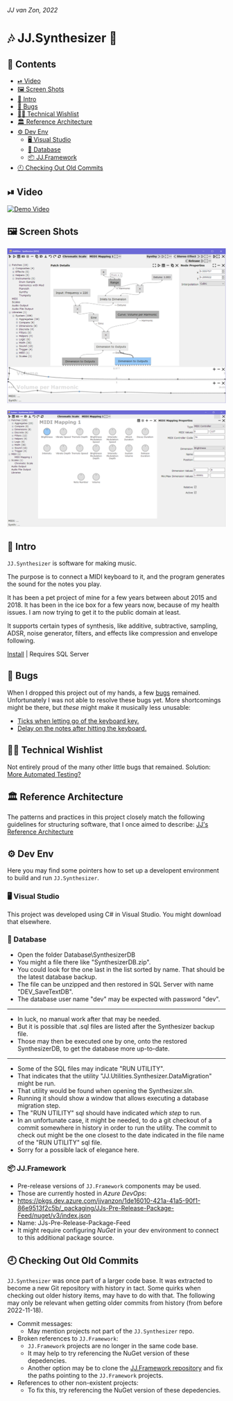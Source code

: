 *JJ van Zon, 2022*

🎶 JJ.Synthesizer 🎹
=====================

<h2>📔 Contents</h2>

- [⏯ Video](#-video)
- [🖼 Screen Shots](#-screen-shots)
- [📢 Intro](#-intro)
- [🐞 Bugs](#-bugs)
- [👨‍💻 Technical Wishlist](#-technical-wishlist)
- [🏛 Reference Architecture](#-reference-architecture)
- [⚙ Dev Env](#-dev-env)
    - [🖥 Visual Studio](#-visual-studio)
    - [💽 Database](#-database)
    - [📦 JJ.Framework](#-jjframework)
- [🕘 Checking Out Old Commits](#-checking-out-old-commits)


⏯ Video
---------

<a href="https://www.youtube.com/watch?v=keeSetBu9A0&start=16" target="_blank" rel="noopener noreferrer"><img src="https://img.youtube.com/vi/keeSetBu9A0/0.jpg" alt="Demo Video"/></a>


🖼 Screen Shots
---------------

![](Resources/jj-synthesizer-overview.png)

![](Resources/jj-synthesizer-midi-mapping.png)


📢 Intro 
---------

`JJ.Synthesizer` is software for making music.

The purpose is to connect a MIDI keyboard to it, and the program generates the sound for the notes you play.

It has been a pet project of mine for a few years between about 2015 and 2018. It has been in the ice box for a few years now, because of my health issues. I am now trying to get it to the public domain at least.

It supports certain types of synthesis, like additive, subtractive, sampling, ADSR, noise generator, filters, and effects like compression and envelope following.

[Install](https://github.com/jjvanzon/JJ.Synthesizer/releases/) | Requires SQL Server


🐞 Bugs
--------

When I dropped this project out of my hands, a few [bugs](README2.MD#bugs) remained. Unfortunately I was not able to resolve these bugs yet. More shortcomings might be there, but *these* might make it musically less unusable:

- [Ticks when letting go of the keyboard key.](README2.MD#bug-1-ticks)
- [Delay on the notes after hitting the keyboard.](README2.MD#bug-2-note-delays)


👨‍💻 Technical Wishlist
----------------------

Not entirely proud of the many other little bugs that remained. Solution:  
[More Automated Testing?](README2.MD#technical-wishlist)


🏛 Reference Architecture
--------------------------

The patterns and practices in this project closely match the following guidelines for structuring software, that I once aimed to describe: [JJ's Reference Architecture](https://github.com/jjvanzon/JJs-Reference-Architecture)


⚙ Dev Env
-----------

Here you may find some pointers how to set up a developent environment to build and run `JJ.Synthesizer`.

### 🖥 Visual Studio

This project was developed using C# in Visual Studio. You might download that elsewhere.

### 💽 Database

- Open the folder Database\SynthesizerDB
- You might a file there like "SynthesizerDB.zip".
- You could look for the one last in the list sorted by name. That should be the latest database backup.
- The file can be unzipped and then restored in SQL Server with name "DEV_SaveTextDB".
- The database user name "dev" may be expected with password "dev".

-----

- In luck, no manual work after that may be needed.
- But it is possible that .sql files are listed after the Synthesizer backup file.
- Those may then be executed one by one, onto the restored SynthesizerDB, to get the database more up-to-date.

-----

- Some of the SQL files may indicate "RUN UTILITY".
- That indicates that the utility "JJ.Utilities.Synthesizer.DataMigration" might be run.
- That utility would be found when opening the Synthesizer.sln.
- Running it should show a window that allows executing a database migration step.
- The "RUN UTILITY" sql should have indicated *which step* to run.
- In an unfortunate case, it might be needed, to do a git checkout of a commit somewhere in history in order to run the utility. The commit to check out might be the one closest to the date indicated in the file name of the "RUN UTILITY" sql file.
- Sorry for a possible lack of elegance here.

### 📦 JJ.Framework

- Pre-release versions of `JJ.Framework` components may be used.
- Those are currently hosted in *Azure DevOps*:
- https://pkgs.dev.azure.com/jjvanzon/1de16010-421a-41a5-90f1-86e9513f2c5b/_packaging/JJs-Pre-Release-Package-Feed/nuget/v3/index.json
- Name: JJs-Pre-Release-Package-Feed
- It might require configuring *NuGet* in your dev environment to connect to this additional package source.


🕘 Checking Out Old Commits
----------------------------

`JJ.Synthesizer` was once part of a larger code base. It was extracted to become a new Git repository with history in tact. Some quirks when checking out older history items, may have to do with that. The following may only be relevant when getting older commits from history (from before 2022-11-18).

- Commit messages:
    - May mention projects not part of the `JJ.Synthesizer` repo.
- Broken references to `JJ.Framework`:
    - `JJ.Framework` projects are no longer in the same code base.
    - It may help to try referencing the NuGet version of these depedencies.
    - Another option may be to clone the [JJ.Framework repository](https://github.com/jjvanzon/JJ.Framework) and fix the paths pointing to the `JJ.Framework` projects.
- References to other non-existent projects:
    - To fix this, try referencing the NuGet version of these depedencies.